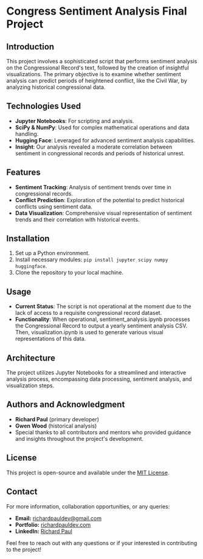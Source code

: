# Congress Sentiment Analysis Final Project

## Introduction
This project involves a sophisticated script that performs sentiment analysis on the Congressional Record's text, followed by the creation of insightful visualizations. The primary objective is to examine whether sentiment analysis can predict periods of heightened conflict, like the Civil War, by analyzing historical congressional data.

## Technologies Used
- **Jupyter Notebooks**: For scripting and analysis.
- **SciPy & NumPy**: Used for complex mathematical operations and data handling.
- **Hugging Face**: Leveraged for advanced sentiment analysis capabilities.
- **Insight**: Our analysis revealed a moderate correlation between sentiment in congressional records and periods of historical unrest.

## Features
- **Sentiment Tracking**: Analysis of sentiment trends over time in congressional records.
- **Conflict Prediction**: Exploration of the potential to predict historical conflicts using sentiment data.
- **Data Visualization**: Comprehensive visual representation of sentiment trends and their correlation with historical events.

## Installation
1. Set up a Python environment.
2. Install necessary modules: `pip install jupyter scipy numpy huggingface`.
3. Clone the repository to your local machine.

## Usage
- **Current Status**: The script is not operational at the moment due to the lack of access to a requisite congressional record dataset.
- **Functionality**: When operational, sentiment_analysis.ipynb processes the Congressional Record to output a yearly sentiment analysis CSV. Then, visualization.ipynb is used to generate various visual representations of this data.

## Architecture
The project utilizes Jupyter Notebooks for a streamlined and interactive analysis process, encompassing data processing, sentiment analysis, and visualization steps.

## Authors and Acknowledgment
- **Richard Paul** (primary developer)
- **Gwen Wood** (historical analysis)
- Special thanks to all contributors and mentors who provided guidance and insights throughout the project's development.

## License
This project is open-source and available under the [MIT License](https://opensource.org/license/mit/).

## Contact
For more information, collaboration opportunities, or any queries:

- **Email:** [richardpauldev@gmail.com](mailto:richardpauldev@gmail.com)
- **Portfolio:** [richardpauldev.com](richardpauldev.com)
- **LinkedIn:** [Richard Paul](https://www.linkedin.com/in/richardpauldev/)

Feel free to reach out with any questions or if your interested in contributing to the project!

